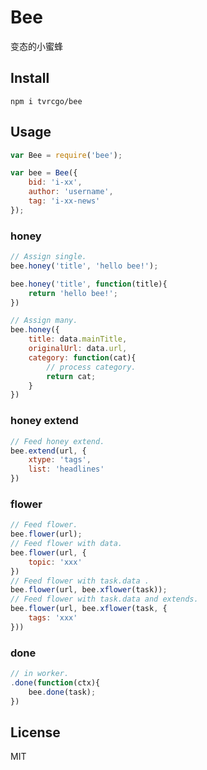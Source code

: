 # Bee
变态的小蜜蜂

## Install
```
npm i tvrcgo/bee
```

## Usage
```js
var Bee = require('bee');

var bee = Bee({
    bid: 'i-xx',
    author: 'username',
    tag: 'i-xx-news'
});
```

### honey
```js
// Assign single.
bee.honey('title', 'hello bee!');

bee.honey('title', function(title){
    return 'hello bee!';
})

// Assign many.
bee.honey({
    title: data.mainTitle,
    originalUrl: data.url,
    category: function(cat){
        // process category.
        return cat;
    }
})
```

### honey extend
```js
// Feed honey extend.
bee.extend(url, {
    xtype: 'tags',
    list: 'headlines'
})
```

### flower
```js
// Feed flower.
bee.flower(url);
// Feed flower with data.
bee.flower(url, {
    topic: 'xxx'
})
// Feed flower with task.data .
bee.flower(url, bee.xflower(task));
// Feed flower with task.data and extends.
bee.flower(url, bee.xflower(task, {
    tags: 'xxx'
}))
```

### done
```js
// in worker.
.done(function(ctx){
    bee.done(task);
})
```

## License
MIT
